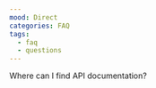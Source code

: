 ```yaml
---
mood: Direct
categories: FAQ
tags:
  - faq
  - questions
---
```

Where can I find API documentation?
